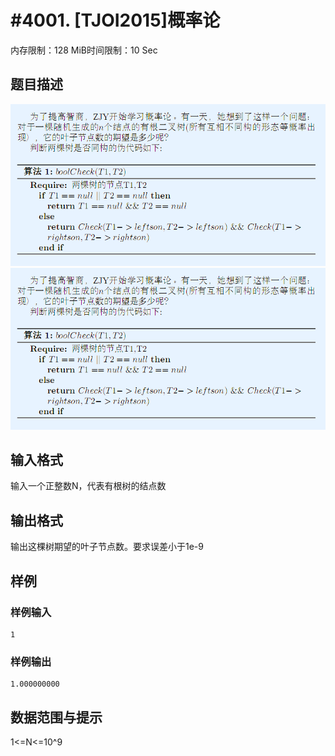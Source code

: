 # #4001. [TJOI2015]概率论

内存限制：128 MiB时间限制：10 Sec

## 题目描述

![](upload/201504/111(2).png)![](upload/201504/111(3).png)

## 输入格式

输入一个正整数N，代表有根树的结点数

## 输出格式

 输出这棵树期望的叶子节点数。要求误差小于1e-9

## 样例

### 样例输入

    
    1
    

### 样例输出

    
    1.000000000
    
    

## 数据范围与提示

 1<=N<=10^9
